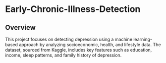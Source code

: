 # Early-Chronic-Illness-Detection

## Overview
This project focuses on detecting depression using a machine learning-based approach by analyzing socioeconomic, health, and lifestyle data. The dataset, sourced from Kaggle, includes key features such as education, income, sleep patterns, and family history of depression.
